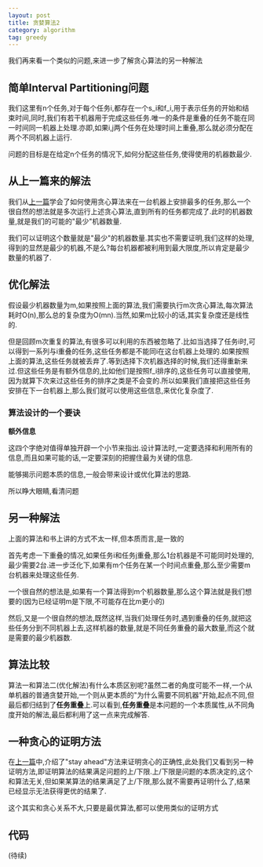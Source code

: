 ```yaml
---
layout: post
title: 贪婪算法2
category: algorithm
tag: greedy
---
```


我们再来看一个类似的问题,来进一步了解贪心算法的另一种解法

## 简单Interval Partitioning问题

我们这里有n个任务,对于每个任务i,都存在一个s_i和f_i,用于表示任务的开始和结束时间,同时,我们有若干机器用于完成这些任务.唯一的条件是重叠的任务不能在同一时间同一机器上处理.亦即,如果i,j两个任务在处理时间上重叠,那么就必须分配在两个不同机器上运行.

问题的目标是在给定n个任务的情况下,如何分配这些任务,使得使用的机器数最少.

## 从上一篇来的解法

我们从[上一篇][greedy algorithms 1]学会了如何使用贪心算法来在一台机器上安排最多的任务,那么一个很自然的想法就是多次运行上述贪心算法,直到所有的任务都完成了.此时的机器数量,就是我们的可能的"最少"机器数量.

我们可以证明这个数量就是"最少"的机器数量.其实也不需要证明,我们这样的处理,得到的显然是最少的机器,不是么?每台机器都被利用到最大限度,所以肯定是最少数量的机器了.

## 优化解法

假设最少机器数量为m,如果按照上面的算法,我们需要执行m次贪心算法,每次算法耗时O(n),那么总的复杂度为O(mn).当然,如果m比较小的话,其实复杂度还是线性的.

但是回顾m次重复的算法,有很多可以利用的东西被忽略了.比如当选择了任务i时,可以得到一系列与i重叠的任务,这些任务都是不能同i在这台机器上处理的.如果按照上面的算法,这些任务就被丢弃了.等到选择下次机器选择的时候,我们还得重新来过.但这些任务是有额外信息的,比如他们是按照f_i排序的,这些任务可以直接使用,因为就算下次来过这些任务的排序之类是不会变的.所以如果我们直接把这些任务安排在下一台机器上,那么我们就可以使用这些信息,来优化复杂度了.

### 算法设计的一个要诀

**额外信息**

这四个字绝对值得单独开辟一个小节来指出.设计算法时,一定要选择和利用所有的信息,而且如果可能的话,一定要深刻的把握住最为关键的信息.

能够揭示问题本质的信息,一般会带来设计或优化算法的思路.

所以睁大眼睛,看清问题

## 另一种解法

上面的算法和书上讲的方式不太一样,但本质而言,是一致的

首先考虑一下重叠的情况,如果任务i和任务j重叠,那么1台机器是不可能同时处理的,最少需要2台.进一步泛化下,如果有m个任务在某一个时间点重叠,那么至少需要m台机器来处理这些任务.

一个很自然的想法是,如果有一个算法得到m个机器数量,那么这个算法就是我们想要的(因为已经证明m是下限,不可能存在比m更小的)

然后,又是一个很自然的想法,既然这样,当我们处理任务时,遇到重叠的任务,就把这些任务分到不同机器上去,这样机器的数量,就是不同任务重叠的最大数量,而这个就是需要的最少机器数.

## 算法比较

算法一和算法二(优化解法)有什么本质区别呢?虽然二者的角度可能不一样,一个从单机器的普通贪婪开始,一个则从更本质的"为什么需要不同机器"开始,起点不同,但最后都归结到了**任务重叠**上.可以看到,**任务重叠**是本问题的一个本质属性,从不同角度开始的解法,最后都利用了这一点来完成解答.

## 一种贪心的证明方法

在[上一篇][greedy algorithms 1]中,介绍了"stay ahead"方法来证明贪心的正确性,此处我们又看到另一种证明方法,即证明算法的结果满足问题的上/下限.上/下限是问题的本质决定的,这个和算法无关,但如果某算法的结果满足了上/下限,那么就不需要再证明什么了,结果已经显示无法获得更优的结果了.

这个其实和贪心关系不大,只要是最优算法,都可以使用类似的证明方式

## 代码

(待续)

[greedy algorithms 1]: /greedy_algorithms_1
